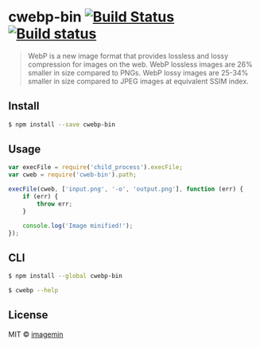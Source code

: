 # cwebp-bin [![Build Status](http://img.shields.io/travis/imagemin/cwebp-bin.svg?style=flat)](http://travis-ci.org/imagemin/cwebp-bin) [![Build status](https://ci.appveyor.com/api/projects/status/rilngfmvx2y4bubn)](https://ci.appveyor.com/project/ShinnosukeWatanabe/cwebp-bin)

> WebP is a new image format that provides lossless and lossy compression for images on the web. WebP lossless images are 26% smaller in size compared to PNGs. WebP lossy images are 25-34% smaller in size compared to JPEG images at equivalent SSIM index.


## Install

```sh
$ npm install --save cwebp-bin
```


## Usage

```js
var execFile = require('child_process').execFile;
var cweb = require('cweb-bin').path;

execFile(cweb, ['input.png', '-o', 'output.png'], function (err) {
	if (err) {
		throw err;
	}

	console.log('Image minified!');
});
```


## CLI

```sh
$ npm install --global cwebp-bin
```

```sh
$ cwebp --help
```


## License

MIT © [imagemin](https://github.com/imagemin)
